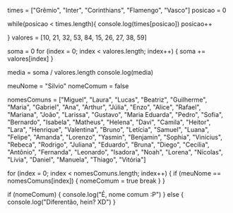 times = ["Grêmio", "Inter", "Corinthians", "Flamengo", "Vasco"]
posicao = 0

while(posicao < times.length){
  console.log(times[posicao])
  posicao++
  
}
valores = [10, 21, 32, 53, 84, 15, 26, 27, 38, 59]

soma = 0
for (index = 0; index < valores.length; index++) {
    soma += valores[index]
}

media = soma / valores.length
console.log(media)

meuNome = "Silvio"
nomeComum = false

nomesComuns = ["Miguel", "Laura", "Lucas", "Beatriz", "Guilherme", "Maria", "Gabriel", "Ana", "Arthur", "Júlia", 
"Enzo", "Alice", "Rafael", "Mariana", "João", "Larissa", "Gustavo", "Maria Eduarda", "Pedro", "Sofia", 
"Bernardo", "Isabela", "Matheus", "Helena", "Davi", "Camila", "Heitor", "Lara", "Henrique", "Valentina", 
"Bruno", "Letícia", "Samuel", "Luana", "Felipe", "Amanda", "Lorenzo", "Yasmin", "Benjamin", "Sophia", 
"Vinícius", "Rebeca", "Rodrigo", "Juliana", "Eduardo", "Bruna", "Diego", "Cecília", "Antônio", "Fernanda", 
"Leonardo", "Isadora", "Noah", "Lorena", "Nícolas", "Lívia", "Daniel", "Manuela", "Thiago", "Vitória"]

for (index = 0; index < nomesComuns.length; index++) {
    if (meuNome == nomesComuns[index]) {
        nomeComum = true
        break
    }
}

if (nomeComum) {
    console.log("É, nome comum :P")
} else {
    console.log("Diferentão, hein? XD")
}
